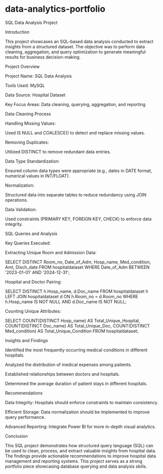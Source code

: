 # data-analytics-portfolio
SQL Data Analysis Project

Introduction

This project showcases an SQL-based data analysis conducted to extract insights from a structured dataset. The objective was to perform data cleaning, aggregation, and query optimization to generate meaningful results for business decision-making.

Project Overview

Project Name: SQL Data Analysis

Tools Used: MySQL

Data Source: Hospital Dataset

Key Focus Areas: Data cleaning, querying, aggregation, and reporting

Data Cleaning Process

Handling Missing Values:

Used IS NULL and COALESCE() to detect and replace missing values.

Removing Duplicates:

Utilized DISTINCT to remove redundant data entries.

Data Type Standardization:

Ensured column data types were appropriate (e.g., dates in DATE format, numerical values in INT/FLOAT).

Normalization:

Structured data into separate tables to reduce redundancy using JOIN operations.

Data Validation:

Used constraints (PRIMARY KEY, FOREIGN KEY, CHECK) to enforce data integrity.

SQL Queries and Analysis

Key Queries Executed:

Extracting Unique Room and Admission Data:

SELECT DISTINCT Room_no, Date_of_Adm, Hosp_name, Med_condition, Amt, Disch_date
FROM hospitaldataset
WHERE Date_of_Adm BETWEEN '2023-01-01' AND '2024-12-31';

Hospital and Doctor Pairing:

SELECT DISTINCT h.Hosp_name, d.Doc_name
FROM hospitaldataset h
LEFT JOIN hospitaldataset d ON h.Room_no = d.Room_no
WHERE h.Hosp_name IS NOT NULL AND d.Doc_name IS NOT NULL;

Counting Unique Attributes:

SELECT COUNT(DISTINCT Hosp_name) AS Total_Unique_Hospital,
       COUNT(DISTINCT Doc_name) AS Total_Unique_Doc,
       COUNT(DISTINCT Med_condition) AS Total_Unique_Condition
FROM hospitaldataset;

Insights and Findings

Identified the most frequently occurring medical conditions in different hospitals.

Analyzed the distribution of medical expenses among patients.

Established relationships between doctors and hospitals.

Determined the average duration of patient stays in different hospitals.

Recommendations

Data Integrity: Hospitals should enforce constraints to maintain consistency.

Efficient Storage: Data normalization should be implemented to improve query performance.

Advanced Reporting: Integrate Power BI for more in-depth visual analytics.

Conclusion

This SQL project demonstrates how structured query language (SQL) can be used to clean, process, and extract valuable insights from hospital data. The findings provide actionable recommendations to improve hospital data management and reporting systems. This project serves as a strong portfolio piece showcasing database querying and data analysis skills.



